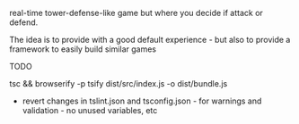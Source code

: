 real-time tower-defense-like game but where you decide if attack or defend. 


The idea is to provide with a good default experience - but also to provide a framework to easily build similar games 

TODO


tsc && browserify -p tsify dist/src/index.js -o dist/bundle.js

* revert changes in tslint.json and tsconfig.json - for warnings and validation - no unused variables, etc